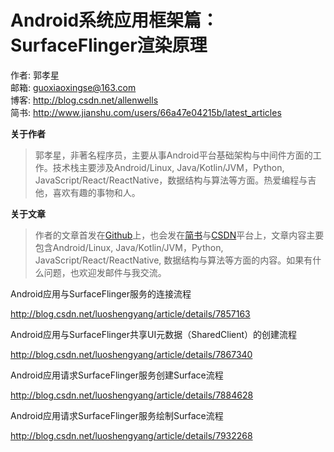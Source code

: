 # Android系统应用框架篇：SurfaceFlinger渲染原理

作者: 郭孝星  
邮箱: guoxiaoxingse@163.com  
博客: http://blog.csdn.net/allenwells   
简书: http://www.jianshu.com/users/66a47e04215b/latest_articles  

**关于作者**

>郭孝星，非著名程序员，主要从事Android平台基础架构与中间件方面的工作。技术栈主要涉及Android/Linux, Java/Kotlin/JVM，Python, JavaScript/React/ReactNative，数据结构与算法等方面。热爱编程与吉他，喜欢有趣的事物和人。

**关于文章**

>作者的文章首发在[Github](https://github.com/guoxiaoxing)上，也会发在[简书](http://www.jianshu.com/users/66a47e04215b/latest_articles)与[CSDN](http://blog.csdn.net/allenwells)平台上，文章内容主要包含Android/Linux, Java/Kotlin/JVM，Python, JavaScript/React/ReactNative, 数据结构与算法等方面的内容。如果有什么问题，也欢迎发邮件与我交流。

Android应用与SurfaceFlinger服务的连接流程

http://blog.csdn.net/luoshengyang/article/details/7857163

Android应用与SurfaceFlinger共享UI元数据（SharedClient）的创建流程

http://blog.csdn.net/luoshengyang/article/details/7867340

Android应用请求SurfaceFlinger服务创建Surface流程

http://blog.csdn.net/luoshengyang/article/details/7884628

Android应用请求SurfaceFlinger服务绘制Surface流程

http://blog.csdn.net/luoshengyang/article/details/7932268